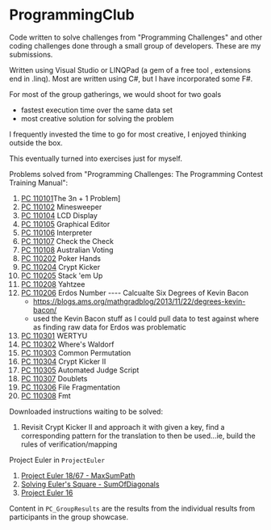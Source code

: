 # ProgrammingClub

Code written to solve challenges from "Programming Challenges" and other coding challenges done through a small group of developers.  These are my submissions.

Written using Visual Studio or LINQPad (a gem of a free tool , extensions end in .linq). Most are written using C#, but I have incorporated some F#.

For most of the group gatherings, we would shoot for two goals
* fastest execution time over the same data set
* most creative solution for solving the problem

I frequently invested the time to go for most creative, I enjoyed thinking outside the box.

This eventually turned into exercises just for myself.


Problems solved from "Programming Challenges: The Programming Contest Training Manual":
1. [PC 110101](3n%2B1)The 3n + 1 Problem]
2. [PC 110102](Minesweeper) Minesweeper
3. [PC 110104](LCD) LCD Display
4. [PC 110105](GraphicalEditor) Graphical Editor
5. [PC 110106](Interpreter) Interpreter
6. [PC 110107](CheckTheCheck) Check the Check
7. [PC 110108](AustrailianVoting) Australian Voting
8. [PC 110202](PokerF) Poker Hands
9. [PC 110204](CryptKicker) Crypt Kicker
10. [PC 110205](StackEmUp) Stack 'em Up
11. [PC 110208](Yahtzee) Yahtzee
12. [PC 110206](KevinBacon) Erdos Number ---- Calcualte Six Degrees of Kevin Bacon
    * https://blogs.ams.org/mathgradblog/2013/11/22/degrees-kevin-bacon/
    * used the Kevin Bacon stuff as I could pull data to test against where as finding raw data for Erdos was problematic
13. [PC 110301](wertyu) WERTYU
14. [PC 110302](WheresWaldorf) Where's Waldorf
15. [PC 110303](CommonPermutation) Common Permutation
16. [PC 110304](CryptKicker2) Crypt Kicker II
17. [PC 110305](AutomatedJudgeScript) Automated Judge Script
18. [PC 110307](Doublets) Doublets
19. [PC 110306](FileFragmentation) File Fragmentation
20. [PC 110308](fmt) Fmt

Downloaded instructions waiting to be solved:

1. Revisit Crypt Kicker II and approach it with given a key, find a corresponding pattern for the translation to then be used...ie, build the rules of verification/mapping


Project Euler in `ProjectEuler`
1. [Project Euler 18/67 - MaxSumPath](ProjectEuler/MaxSumPath)
1. [Solving Euler's Square - SumOfDiagonals](ProjectEuler/SpiralDiagonalSum)
1. [Project Euler 16](ProjectEuler/Euler-16.linq)


Content in `PC_GroupResults` are the results from the individual results from participants in the group showcase.
